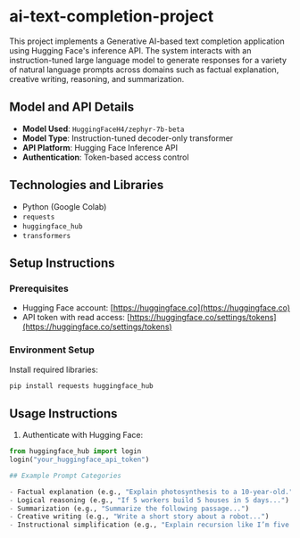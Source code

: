 # ai-text-completion-project

This project implements a Generative AI-based text completion application using Hugging Face's inference API. The system interacts with an instruction-tuned large language model to generate responses for a variety of natural language prompts across domains such as factual explanation, creative writing, reasoning, and summarization.

## Model and API Details

- **Model Used**: `HuggingFaceH4/zephyr-7b-beta`
- **Model Type**: Instruction-tuned decoder-only transformer
- **API Platform**: Hugging Face Inference API
- **Authentication**: Token-based access control

## Technologies and Libraries
- Python (Google Colab)
- `requests`
- `huggingface_hub`
- `transformers`

## Setup Instructions
### Prerequisites

- Hugging Face account: [https://huggingface.co](https://huggingface.co)
- API token with read access: [https://huggingface.co/settings/tokens](https://huggingface.co/settings/tokens)

### Environment Setup

Install required libraries:
```bash
pip install requests huggingface_hub
```
## Usage Instructions

1. Authenticate with Hugging Face:

```python
from huggingface_hub import login
login("your_huggingface_api_token")

## Example Prompt Categories

- Factual explanation (e.g., "Explain photosynthesis to a 10-year-old.")
- Logical reasoning (e.g., "If 5 workers build 5 houses in 5 days...")
- Summarization (e.g., "Summarize the following passage...")
- Creative writing (e.g., "Write a short story about a robot...")
- Instructional simplification (e.g., "Explain recursion like I’m five.")
